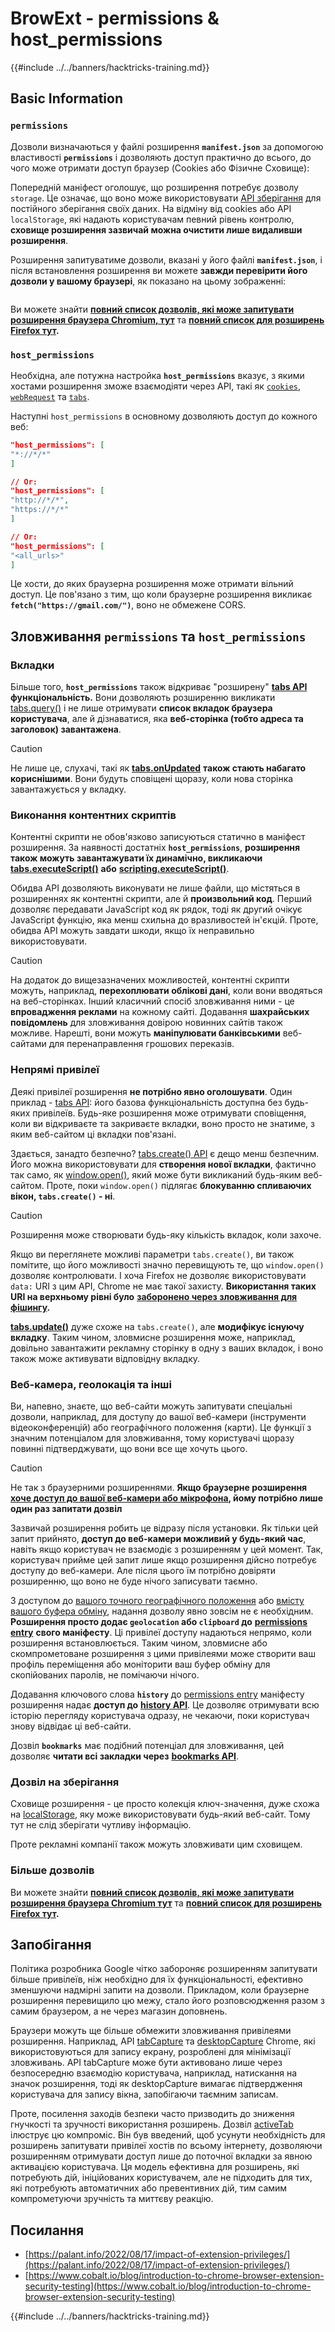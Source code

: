 # BrowExt - permissions & host_permissions

{{#include ../../banners/hacktricks-training.md}}

## Basic Information

### **`permissions`**

Дозволи визначаються у файлі розширення **`manifest.json`** за допомогою властивості **`permissions`** і дозволяють доступ практично до всього, до чого може отримати доступ браузер (Cookies або Фізичне Сховище):

Попередній маніфест оголошує, що розширення потребує дозволу `storage`. Це означає, що воно може використовувати [API зберігання](https://developer.mozilla.org/en-US/docs/Mozilla/Add-ons/WebExtensions/API/storage) для постійного зберігання своїх даних. На відміну від cookies або API `localStorage`, які надають користувачам певний рівень контролю, **сховище розширення зазвичай можна очистити лише видаливши розширення**.

Розширення запитуватиме дозволи, вказані у його файлі **`manifest.json`**, і після встановлення розширення ви можете **завжди перевірити його дозволи у вашому браузері**, як показано на цьому зображенні:

<figure><img src="../../images/image (18).png" alt=""><figcaption></figcaption></figure>

Ви можете знайти [**повний список дозволів, які може запитувати розширення браузера Chromium, тут**](https://developer.chrome.com/docs/extensions/develop/concepts/declare-permissions#permissions) та [**повний список для розширень Firefox тут**](https://developer.mozilla.org/en-US/docs/Mozilla/Add-ons/WebExtensions/manifest.json/permissions#api_permissions)**.**

### `host_permissions`

Необхідна, але потужна настройка **`host_permissions`** вказує, з якими хостами розширення зможе взаємодіяти через API, такі як [`cookies`](https://developer.mozilla.org/en-US/docs/Mozilla/Add-ons/WebExtensions/API/cookies), [`webRequest`](https://developer.mozilla.org/en-US/docs/Mozilla/Add-ons/WebExtensions/API/webRequest) та [`tabs`](https://developer.mozilla.org/en-US/docs/Mozilla/Add-ons/WebExtensions/API/tabs).

Наступні `host_permissions` в основному дозволяють доступ до кожного веб:
```json
"host_permissions": [
"*://*/*"
]

// Or:
"host_permissions": [
"http://*/*",
"https://*/*"
]

// Or:
"host_permissions": [
"<all_urls>"
]
```
Це хости, до яких браузерна розширення може отримати вільний доступ. Це пов'язано з тим, що коли браузерне розширення викликає **`fetch("https://gmail.com/")`**, воно не обмежене CORS.

## Зловживання `permissions` та `host_permissions`

### Вкладки

Більше того, **`host_permissions`** також відкриває "розширену" [**tabs API**](https://developer.mozilla.org/en-US/docs/Mozilla/Add-ons/WebExtensions/API/tabs) **функціональність.** Вони дозволяють розширенню викликати [tabs.query()](https://developer.mozilla.org/en-US/docs/Mozilla/Add-ons/WebExtensions/API/tabs/query) і не лише отримувати **список вкладок браузера користувача**, але й дізнаватися, яка **веб-сторінка (тобто адреса та заголовок) завантажена**.

> [!CAUTION]
> Не лише це, слухачі, такі як [**tabs.onUpdated**](https://developer.mozilla.org/en-US/docs/Mozilla/Add-ons/WebExtensions/API/tabs/onUpdated) **також стають набагато кориснішими**. Вони будуть сповіщені щоразу, коли нова сторінка завантажується у вкладку.

### Виконання контентних скриптів <a href="#running-content-scripts" id="running-content-scripts"></a>

Контентні скрипти не обов'язково записуються статично в маніфест розширення. За наявності достатніх **`host_permissions`**, **розширення також можуть завантажувати їх динамічно, викликаючи** [**tabs.executeScript()**](https://developer.mozilla.org/en-US/docs/Mozilla/Add-ons/WebExtensions/API/tabs/executeScript) **або** [**scripting.executeScript()**](https://developer.mozilla.org/en-US/docs/Mozilla/Add-ons/WebExtensions/API/scripting/executeScript).

Обидва API дозволяють виконувати не лише файли, що містяться в розширеннях як контентні скрипти, але й **произвольний код**. Перший дозволяє передавати JavaScript код як рядок, тоді як другий очікує JavaScript функцію, яка менш схильна до вразливостей ін'єкцій. Проте, обидва API можуть завдати шкоди, якщо їх неправильно використовувати.

> [!CAUTION]
> На додаток до вищезазначених можливостей, контентні скрипти можуть, наприклад, **перехоплювати облікові дані**, коли вони вводяться на веб-сторінках. Інший класичний спосіб зловживання ними - це **впровадження реклами** на кожному сайті. Додавання **шахрайських повідомлень** для зловживання довірою новинних сайтів також можливе. Нарешті, вони можуть **маніпулювати банківськими** веб-сайтами для перенаправлення грошових переказів.

### Непрямі привілеї <a href="#implicit-privileges" id="implicit-privileges"></a>

Деякі привілеї розширення **не потрібно явно оголошувати**. Один приклад - [tabs API](https://developer.mozilla.org/en-US/docs/Mozilla/Add-ons/WebExtensions/API/tabs): його базова функціональність доступна без будь-яких привілеїв. Будь-яке розширення може отримувати сповіщення, коли ви відкриваєте та закриваєте вкладки, воно просто не знатиме, з яким веб-сайтом ці вкладки пов'язані.

Здається, занадто безпечно? [tabs.create() API](https://developer.mozilla.org/en-US/docs/Mozilla/Add-ons/WebExtensions/API/tabs/create) є дещо менш безпечним. Його можна використовувати для **створення нової вкладки**, фактично так само, як [window.open()](https://developer.mozilla.org/en-US/docs/Web/API/Window/open), який може бути викликаний будь-яким веб-сайтом. Проте, поки `window.open()` підлягає **блокуванню спливаючих вікон, `tabs.create()` - ні**.

> [!CAUTION]
> Розширення може створювати будь-яку кількість вкладок, коли захоче.

Якщо ви переглянете можливі параметри `tabs.create()`, ви також помітите, що його можливості значно перевищують те, що `window.open()` дозволяє контролювати. І хоча Firefox не дозволяє використовувати `data:` URI з цим API, Chrome не має такої захисту. **Використання таких URI на верхньому рівні було** [**заборонено через зловживання для фішингу**](https://bugzilla.mozilla.org/show_bug.cgi?id=1331351)**.**

[**tabs.update()**](https://developer.mozilla.org/en-US/docs/Mozilla/Add-ons/WebExtensions/API/tabs/update) дуже схоже на `tabs.create()`, але **модифікує існуючу вкладку**. Таким чином, зловмисне розширення може, наприклад, довільно завантажити рекламну сторінку в одну з ваших вкладок, і воно також може активувати відповідну вкладку.

### Веб-камера, геолокація та інші <a href="#webcam-geolocation-and-friends" id="webcam-geolocation-and-friends"></a>

Ви, напевно, знаєте, що веб-сайти можуть запитувати спеціальні дозволи, наприклад, для доступу до вашої веб-камери (інструменти відеоконференцій) або географічного положення (карти). Це функції з значним потенціалом для зловживання, тому користувачі щоразу повинні підтверджувати, що вони все ще хочуть цього.

> [!CAUTION]
> Не так з браузерними розширеннями. **Якщо браузерне розширення** [**хоче доступ до вашої веб-камери або мікрофона**](https://developer.mozilla.org/en-US/docs/Web/API/MediaDevices/getUserMedia)**, йому потрібно лише один раз запитати дозвіл**

Зазвичай розширення робить це відразу після установки. Як тільки цей запит прийнято, **доступ до веб-камери можливий у будь-який час**, навіть якщо користувач не взаємодіє з розширенням у цей момент. Так, користувач прийме цей запит лише якщо розширення дійсно потребує доступу до веб-камери. Але після цього їм потрібно довіряти розширенню, що воно не буде нічого записувати таємно.

З доступом до [вашого точного географічного положення](https://developer.mozilla.org/en-US/docs/Web/API/Geolocation) або [вмісту вашого буфера обміну](https://developer.mozilla.org/en-US/docs/Web/API/Clipboard_API), надання дозволу явно зовсім не є необхідним. **Розширення просто додає `geolocation` або `clipboard` до** [**permissions entry**](https://developer.mozilla.org/en-US/docs/Mozilla/Add-ons/WebExtensions/manifest.json/permissions) **свого маніфесту**. Ці привілеї доступу надаються непрямо, коли розширення встановлюється. Таким чином, зловмисне або скомпрометоване розширення з цими привілеями може створити ваш профіль переміщення або моніторити ваш буфер обміну для скопійованих паролів, не помічаючи нічого.

Додавання ключового слова **`history`** до [permissions entry](https://developer.mozilla.org/en-US/docs/Mozilla/Add-ons/WebExtensions/manifest.json/permissions) маніфесту розширення надає **доступ до** [**history API**](https://developer.mozilla.org/en-US/docs/Mozilla/Add-ons/WebExtensions/API/history). Це дозволяє отримувати всю історію перегляду користувача одразу, не чекаючи, поки користувач знову відвідає ці веб-сайти.

Дозвіл **`bookmarks`** має подібний потенціал для зловживання, цей дозволяє **читати всі закладки через** [**bookmarks API**](https://developer.mozilla.org/en-US/docs/Mozilla/Add-ons/WebExtensions/API/bookmarks).

### Дозвіл на зберігання <a href="#the-storage-permission" id="the-storage-permission"></a>

Сховище розширення - це просто колекція ключ-значення, дуже схожа на [localStorage](https://developer.mozilla.org/en-US/docs/Web/API/Window/localStorage), яку може використовувати будь-який веб-сайт. Тому тут не слід зберігати чутливу інформацію.

Проте рекламні компанії також можуть зловживати цим сховищем.

### Більше дозволів

Ви можете знайти [**повний список дозволів, які може запитувати розширення браузера Chromium тут**](https://developer.chrome.com/docs/extensions/develop/concepts/declare-permissions#permissions) та [**повний список для розширень Firefox тут**](https://developer.mozilla.org/en-US/docs/Mozilla/Add-ons/WebExtensions/manifest.json/permissions#api_permissions)**.**

## Запобігання <a href="#why-not-restrict-extension-privileges" id="why-not-restrict-extension-privileges"></a>

Політика розробника Google чітко забороняє розширенням запитувати більше привілеїв, ніж необхідно для їх функціональності, ефективно зменшуючи надмірні запити на дозволи. Прикладом, коли браузерне розширення перевищило цю межу, стало його розповсюдження разом з самим браузером, а не через магазин доповнень.

Браузери можуть ще більше обмежити зловживання привілеями розширення. Наприклад, API [tabCapture](https://developer.chrome.com/docs/extensions/reference/tabCapture/) та [desktopCapture](https://developer.chrome.com/docs/extensions/reference/desktopCapture/) Chrome, які використовуються для запису екрану, розроблені для мінімізації зловживань. API tabCapture може бути активовано лише через безпосередню взаємодію користувача, наприклад, натискання на значок розширення, тоді як desktopCapture вимагає підтвердження користувача для запису вікна, запобігаючи таємним записам.

Проте, посилення заходів безпеки часто призводить до зниження гнучкості та зручності використання розширень. Дозвіл [activeTab](https://developer.mozilla.org/en-US/docs/Mozilla/Add-ons/WebExtensions/manifest.json/permissions#activetab_permission) ілюструє цю компроміс. Він був введений, щоб усунути необхідність для розширень запитувати привілеї хостів по всьому інтернету, дозволяючи розширенням отримувати доступ лише до поточної вкладки за явною активацією користувача. Ця модель ефективна для розширень, які потребують дій, ініційованих користувачем, але не підходить для тих, які потребують автоматичних або превентивних дій, тим самим компрометуючи зручність та миттєву реакцію.

## **Посилання**

- [https://palant.info/2022/08/17/impact-of-extension-privileges/](https://palant.info/2022/08/17/impact-of-extension-privileges/)
- [https://www.cobalt.io/blog/introduction-to-chrome-browser-extension-security-testing](https://www.cobalt.io/blog/introduction-to-chrome-browser-extension-security-testing)

{{#include ../../banners/hacktricks-training.md}}
